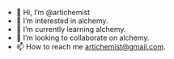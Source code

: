 - 👋 Hi, I’m @artichemist
- 👀 I’m interested in alchemy.
- 🌱 I’m currently learning alchemy.
- 💞️ I’m looking to collaborate on alchemy.
- 📫 How to reach me artichemist@gmail.com.

<!---
artichemist/artichemist is a ✨ special ✨ repository because its `README.md` (this file) appears on your GitHub profile.
You can click the Preview link to take a look at your changes.
--->
